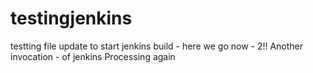 # testingjenkins
testting file update to start jenkins build - here we go now - 2!!
Another invocation - of jenkins
Processing again
